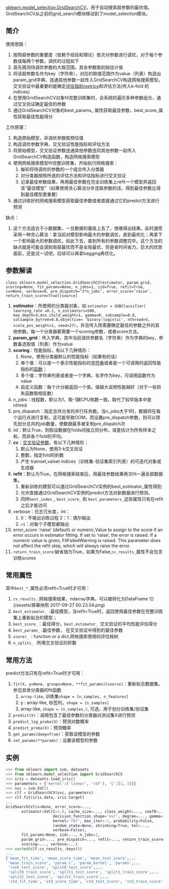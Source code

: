 [sklearn.model_selection.GridSearchCV](http://scikit-learn.org/stable/modules/generated/sklearn.model_selection.GridSearchCV.html)，用于自动搜索超参数的最优值。GridSearchCV从之前的grid_search模块移动到了model_selection模块。

## 简介

使用思路：
1. 按照超参数的重要度（依赖于经验和理论）依次对参数进行调优，对于每个参数或每两个参数，调优的过程如下
2. 首先猜测待调优参数的大致范围，其余参数取初始估计值
3. 将该超参数名作为key（字符串），对应的取值范围作为value（列表）构造出param_grid字典，连通其他参数一起传入GridSearchCV构造网格搜索模型。交叉验证中最重要的是确定[评估指标metrics](http://scikit-learn.org/stable/modules/classes.html)和评估方法(传入k-fold 的indices)
4. 在使用GridSearchCV对象fit完整训练集时，会系统的遍历多种参数组合，通过交叉验证确定最佳的参数
5. 通过GridSearchCV对象的best_params_ 属性获取最佳参数，best_score_属性获取最佳性能得分

工作原理：
1. 构造原始模型，非调优参数取预估值
2. 构造调优参数字典，交叉验证性能指标和评估方法
3. 将原始模型，交叉验证参数连通其他参数连同其他参数一起传入GridSearchCV构造函数，构造网格搜索模型
4. 使用网格搜索模型fit完整训练集，开始执行网格搜索：
    1. 每轮将待调优的参数的一个组合传入分类器
    2. 对分类器按照所选的评估方法和评估指标进行交叉验证
    3. 记录最佳参数结果，再用最佳参数在完全训练集上refit一个模型并返回该“最佳模型”（如果使用贪心算法分步选取参数的话，得到最佳参数比得到最佳模型更重要）
5. 通过训练好的网格搜索模型获取最佳参数或者直接通过它的predict方法进行预测

缺点：
1. 这个方法适合于小数据集，一旦数据的量级上去了，很难得出结果。此时通常采用一种贪心算法：拿当前对模型影响最大的参数调优，直到最优化；再拿下一个影响最大的参数调优，如此下去，直到所有的参数调整完毕。这个方法的缺点就是可能会调到局部最优而不是全局最优，但是省时间省力，巨大的优势面前，还是试一试吧，后续可以再拿bagging再优化。

## 参数解读

`class sklearn.model_selection.GridSearchCV(estimator, param_grid, scoring=None, fit_params=None, n_jobs=1, iid=True, refit=True, cv=None, verbose=0, pre_dispatch=‘2*n_jobs’, error_score=’raise’, return_train_score=True)[source]`

1. **estimator**：所使用的分类器对象，如
`estimator = XGBClassifier( learning_rate =0.1, n_estimators=500, max_depth=5,min_child_weight=1, gamma=0, subsample=0.8, colsample_bytree=0.8,objective= 'binary:logistic', nthread=5, scale_pos_weight=1, seed=27)`，并且传入除需要确定最佳的参数之外的其他参数。每一个分类器都需要一个scoring参数，或者score方法。
2. **param_grid**：传入字典，其中当前调优参数名（字符串）作为字典的key，参数备选取值（列表）作为value
3. **scoring**：性能指标，有以下几种情形：
    1. None，使用分类器默认的性能指标（如果有的话）
    2. 单个值：可以是一个表示性能指标的[字符串](http://scikit-learn.org/stable/modules/model_evaluation.html)或者是一个可调用的返回性能指标的[函数](http://scikit-learn.org/stable/modules/model_evaluation.html#scoring)；
    3. 多个值：字符串列表或者是一个字典，名字作为key，可调用函数作为value
    4. 自定义函数：每个计分器返回一个值，值越大说明性能越好（对于一些损失函数取相反数）
4. n_jobs：线程数，默认为1，取-1跟CPU核数一致。取代了较早版本中是nthred
5. pre_dispatch：指定总共分发的并行任务数。当n_jobs大于1时，数据将在每个运行点进行复制，这可能导致OOM，而设置pre_dispatch参数，则可以预先划分总共的job数量，使数据最多被复制pre_dispatch次
6. iid：默认True，则假设数据在folds间独立同分布，误差估计为所有样本之和，而非各个fold的平均。
7. **cv**：[交叉验证参数](http://scikit-learn.org/stable/modules/cross_validation.html#cross-validation)，有以下几种情形：
    1. 默认为None，使用3-k交叉验证
    2. 整数，指定fold的折数
    3. 产生 trainset,valset indices（训练集-验证集索引列表）的可迭代对象或生成器
8. **refit**：默认为True，在网格搜索结束后，用最佳参数结果再次fit一遍全部数据集。
    1. 重新训练的模型可以通过GridSearchCV实例的best_estimator_属性得到
    2. 允许直接通过GridSearchCV实例的predict方法对新数据进行预测。
    3. 同样`best_index_`, `best_score_` 和 `best_parameters_`这些属性只有在refit之后才能访问
9. verbose：日志冗长度，int：
    1. 0：不输出训练过程
    2：1：偶尔输出
    3. `>1`：对每个子模型都输出
10. error_score :‘raise’ (default) or numeric,Value to assign to the score if an error occurs in estimator fitting. If set to ‘raise’, the error is raised. If a numeric value is given, FitFailedWarning is raised. This parameter does not affect the refit step, which will always raise the error.
11. `return_train_score`:缺省值为True，如果为False,`cv_results_`属性不会包含训练scores


## 常用属性
其中`best_*_`属性必须refit=True时才可用：

1. `cv_results_`:网格搜索结果，ndarray字典，可以被转化为DataFrame
![](/assets/屏幕快照 2017-09-27 00.23.54.png)
2. `best_estimator_ `:最佳模型，当refit=True时，返回使用最佳参数在完整训练集上重新拟合的模型；
3. `best_score_`：最佳得分，`best_estimator_ `交叉验证的平均性能评估得分
4. `best_params_` :最佳参数， 在交叉验证中得到的最佳参数
5. `scorer_ `: function or a dict,网格搜索使用的评估桉树
6. `n_splits_ `:所用交叉验证的折数

## 常用方法
predict方法只有在refit=True时才可用：

1. `fit(X, y=None, groups=None, **fit_params)[source]`：重新拟合数据集。参见具体分类器的fit函数
    1. `array-like`, 训练集`shape = [n_samples, n_features]`
    2. y : array-like, 标签列，`shape = [n_samples] `
    3. array-like, `shape = (n_samples,)`, 可选，用于划分训练集/验证集
2. `predict(X)`：调用包含了最佳参数的分类器对测试集X进行预测
3. `predict_log_proba(X)`：预测对数概率
4. `predict_proba(X)`：预测概率
5. `get_params(deep=True)`：获取该模型的参数
6. `set_params(**params)`：设置该模型的参数

## 实例

```python
>>> from sklearn import svm, datasets
>>> from sklearn.model_selection import GridSearchCV
>>> iris = datasets.load_iris()
>>> parameters = {'kernel':('linear', 'rbf'), 'C':[1, 10]}
>>> svc = svm.SVC()
>>> clf = GridSearchCV(svc, parameters)
>>> clf.fit(iris.data, iris.target)
...                             
GridSearchCV(cv=None, error_score=...,
       estimator=SVC(C=1.0, cache_size=..., class_weight=..., coef0=...,
                     decision_function_shape='ovr', degree=..., gamma=...,
                     kernel='rbf', max_iter=-1, probability=False,
                     random_state=None, shrinking=True, tol=...,
                     verbose=False),
       fit_params=None, iid=..., n_jobs=1,
       param_grid=..., pre_dispatch=..., refit=..., return_train_score=...,
       scoring=..., verbose=...)
>>> sorted(clf.cv_results_.keys())
...                             
['mean_fit_time', 'mean_score_time', 'mean_test_score',...
 'mean_train_score', 'param_C', 'param_kernel', 'params',...
 'rank_test_score', 'split0_test_score',...
 'split0_train_score', 'split1_test_score', 'split1_train_score',...
 'split2_test_score', 'split2_train_score',...
 'std_fit_time', 'std_score_time', 'std_test_score', 'std_train_score'...]
```